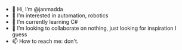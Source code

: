 - 👋 Hi, I’m @janmadda
- 👀 I’m interested in automation, robotics
- 🌱 I’m currently learning C#
- 💞️ I’m looking to collaborate on nothing, just looking for inspiration I guess
- 📫 How to reach me: don't.

<!---
janmadda/janmadda is a ✨ special ✨ repository because its `README.md` (this file) appears on your GitHub profile.
You can click the Preview link to take a look at your changes.
--->
